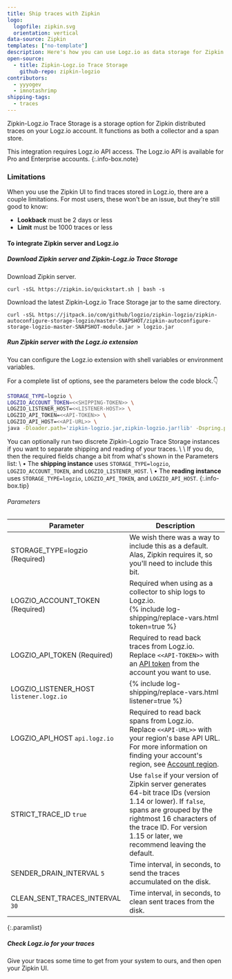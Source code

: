 ```yaml
---
title: Ship traces with Zipkin
logo:
  logofile: zipkin.svg
  orientation: vertical
data-source: Zipkin
templates: ["no-template"]
description: Here's how you can use Logz.io as data storage for Zipkin traces.
open-source:
  - title: Zipkin-Logz.io Trace Storage
    github-repo: zipkin-logzio
contributors:
  - yyyogev
  - imnotashrimp
shipping-tags:
  - traces
---
```


Zipkin-Logz.io Trace Storage is a storage option for Zipkin distributed traces on your Logz.io account.
It functions as both a collector and a span store.

This integration requires Logz.io API access.
The Logz.io API is available for Pro and Enterprise accounts.
{:.info-box.note}

### Limitations

When you use the Zipkin UI to find traces stored in Logz.io, there are a couple limitations.
For most users, these won't be an issue, but they're still good to know:

* **Lookback** must be 2 days or less
* **Limit** must be 1000 traces or less

#### To integrate Zipkin server and Logz.io

<div class="tasklist">

##### Download Zipkin server and Zipkin-Logz.io Trace Storage

Download Zipkin server.

```shell
curl -sSL https://zipkin.io/quickstart.sh | bash -s
```

Download the latest Zipkin-Logz.io Trace Storage jar to the same directory.

```shell
curl -sSL https://jitpack.io/com/github/logzio/zipkin-logzio/zipkin-autoconfigure-storage-logzio/master-SNAPSHOT/zipkin-autoconfigure-storage-logzio-master-SNAPSHOT-module.jar > logzio.jar
```

##### Run Zipkin server with the Logz.io extension

You can configure the Logz.io extension with shell variables or environment variables.

For a complete list of options, see the parameters below the code block.👇

```bash
STORAGE_TYPE=logzio \
LOGZIO_ACCOUNT_TOKEN=<<SHIPPING-TOKEN>> \
LOGZIO_LISTENER_HOST=<<LISTENER-HOST>> \
LOGZIO_API_TOKEN=<<API-TOKEN>> \
LOGZIO_API_HOST=<<API-URL>> \
java -Dloader.path='zipkin-logzio.jar,zipkin-logzio.jar!lib' -Dspring.profiles.active=logzio -cp zipkin.jar org.springframework.boot.loader.PropertiesLauncher
```

  You can optionally run two discrete Zipkin-Logzio Trace Storage instances if you want to separate shipping and reading of your traces. \\
  \\
  If you do, then the required fields change a bit from what's shown in the Parameters list: \\
  • The **shipping instance** uses `STORAGE_TYPE=logzio`, `LOGZIO_ACCOUNT_TOKEN`, and `LOGZIO_LISTENER_HOST`. \\
  • The **reading instance** uses `STORAGE_TYPE=logzio`, `LOGZIO_API_TOKEN`, and `LOGZIO_API_HOST`.
  {:.info-box.tip}

###### Parameters

| Parameter | Description |
|---|---|
| STORAGE_TYPE=logzio (Required) | We wish there was a way to include this as a default. Alas, Zipkin requires it, so you'll need to include this bit. |
| LOGZIO_ACCOUNT_TOKEN (Required) | Required when using as a collector to ship logs to Logz.io. <br> {% include log-shipping/replace-vars.html token=true %} <!-- logzio-inject: account-token --> |
| LOGZIO_API_TOKEN (Required) | Required to read back traces from Logz.io. <br> Replace `<<API-TOKEN>>` with an [API token](https://app.logz.io/#/dashboard/settings/api-tokens) from the account you want to use. |
| LOGZIO_LISTENER_HOST <span class="default-param">`listener.logz.io`</span> | {% include log-shipping/replace-vars.html listener=true %} <!-- logzio-inject: listener-url --> |
| LOGZIO_API_HOST <span class="default-param">`api.logz.io`</span> | Required to read back spans from Logz.io. <br> Replace `<<API-URL>>` with your region's base API URL. For more information on finding your account's region, see [Account region]({{site.baseurl}}/user-guide/accounts/account-region.html). |
| STRICT_TRACE_ID <span class="default-param">`true`</span> | Use `false` if your version of Zipkin server generates 64-bit trace IDs (version 1.14 or lower). If `false`, spans are grouped by the rightmost 16 characters of the trace ID. For version 1.15 or later, we recommend leaving the default. |
| SENDER_DRAIN_INTERVAL <span class="default-param">`5`</span> | Time interval, in seconds, to send the traces accumulated on the disk. |
| CLEAN_SENT_TRACES_INTERVAL <span class="default-param">`30`</span> | Time interval, in seconds, to clean sent traces from the disk. |
{:.paramlist}

##### Check Logz.io for your traces

Give your traces some time to get from your system to ours, and then open your Zipkin UI.

</div>